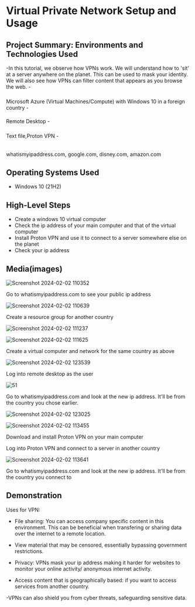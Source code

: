 <p align="center">
</p>

<h1>Virtual Private Network Setup and Usage</h1>



<h2>Project Summary: Environments and Technologies Used</h2>
-In this tutorial, we observe how VPNs work. We will understand how to 'sit' at a server anywhere on the planet. This can be used to mask your identity. We will also see how VPNs can filter content that appears as you browse the web.
- 
<h3> </h3>
Microsoft Azure (Virtual Machines/Compute) with Windows 10 in a foreign country
-<h4></h4> Remote Desktop
-<h5></h5> Text file,Proton VPN
-<h6></h6> whatismyipaddress.com, google.com, disney.com, amazon.com

<h2>Operating Systems Used </h2>

- Windows 10 (21H2)
<h2>High-Level Steps</h2>

- Create a windows 10 virtual computer
- Check the ip address of your main computer and that of the virtual computer
- Install Proton VPN and use it to connect to a server somewhere else on the planet
- Check your ip address

<h2>Media(images)</h2>

![Screenshot 2024-02-02 110352](https://github.com/boluadunbarin/vpn/assets/157642328/c674a478-04cb-47b7-9088-91ef67770da7)

Go to whatismyipaddress.com to see your public ip address

![Screenshot 2024-02-02 110639](https://github.com/boluadunbarin/vpn/assets/157642328/e9e5d95d-5133-4d21-adfd-d297ba2c7a17)

Create a resource group for another country

![Screenshot 2024-02-02 111237](https://github.com/boluadunbarin/vpn/assets/157642328/52f7f90a-9d45-4507-bfc5-41c74e7e7d8d)

![Screenshot 2024-02-02 111625](https://github.com/boluadunbarin/vpn/assets/157642328/3481fcfe-23ff-47ef-b253-96499e4c00e7)

Create a virtual computer and network for the same country as above

![Screenshot 2024-02-02 123539](https://github.com/boluadunbarin/vpn/assets/157642328/1c548faf-9744-405e-8e5f-5176df027303)

Log into remote desktop as the user

![51](https://github.com/boluadunbarin/vpn/assets/157642328/378666bc-b3ba-4d0f-97fe-438d762df3f0)

Go to whatismyipaddress.com and look at the new ip address. It'll be from the country you chose earlier.

![Screenshot 2024-02-02 123025](https://github.com/boluadunbarin/vpn/assets/157642328/b92a0d42-fae7-406a-844c-b4801b8acc5e)

![Screenshot 2024-02-02 113455](https://github.com/boluadunbarin/vpn/assets/157642328/ff6cd836-e114-497c-a86d-0ebc53c67be8)

Download and install Proton VPN on your main computer

Log into Proton VPN and connect to a server in another country

![Screenshot 2024-02-02 113641](https://github.com/boluadunbarin/vpn/assets/157642328/b919922c-9ade-45f3-b546-e7e0d770599e)

Go to whatismyipaddress.com and look at the new ip address. It'll be from the country you connect to

<h2>Demonstration </h2>

Uses for VPN:

- File sharing: You can access company specific content in this environment. This can be beneficial when transfering or sharing data over the internet to a remote location.
- View material that may be censored, essentially bypassing government restrictions. 

- Privacy: VPNs mask your ip address making it harder for websites to monitor your online activity/
anonymous internet activity.
- Access content that is geographically based: if you want to access services from another country.

-VPNs can also shield you from cyber threats, safeguarding sensitive data.
